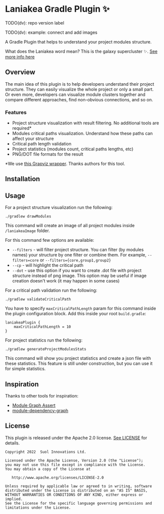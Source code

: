 # Laniakea Gradle Plugin ✨

TODO(dv): repo version label

TODO(dv): example: connect and add images

A Gradle Plugin that helps to understand your project modules structure.

What does the Laniakea word mean? This is the galaxy supercluster ✨. [See more info here](https://en.wikipedia.org/wiki/Laniakea_Supercluster)

## Overview

The main idea of this plugin is to help developers understand their project structure. They can easily visualize the whole project or only a small part.
Or even more, developers can visualize module clusters together and compare different approaches, find non-obvious connections, and so on.

### Features

- Project structure visualization with result filtering. No additional tools are required*
- Modules critical paths visualization. Understand how these paths can affect your structure
- Critical path length validation
- Project statistics (modules count, critical paths lengths, etc)
- PNG/DOT file formats for the result

*We use [this Grapviz wrapper](https://github.com/nidi3/graphviz-java). Thanks authors for this tool.

## Installation

## Usage

For a project structure visualization run the following:

```
./gradlew drawModules
```
This command will create an image of all project modules inside `/laniakeaImage` folder.

For this command few options are available:
- `--filters` - will filter project structure. You can filter (by modules names) your structure by one filter or combine them. For example, `--filters=core` or `--filters={core,group1,group2}`
- `--cp` - will highlight the critical path
- `--dot` - use this option if you want to create .dot file with project structure instead of png image. This option may be useful if image creation doesn't work (it may happen in some cases)

For a critical path validation run the following:

```
./gradlew validateCriticalPath
```

You have to specify `maxCriticalPathLength` param for this command inside the plugin configuration block.
Add this inside your root `build.gradle`:
```
laniakeaPlugin {    
    maxCriticalPathLength = 10
}
```

For project statistics run the following:
```
./gradlew generateProjectModulesStats
```

This command will show you project statistics and create a json file with these statistics. This feature is still under construction, but you can use it for simple statistics.

## Inspiration

Thanks to other tools for inspiration:

- [Module Graph Assert](https://github.com/jraska/modules-graph-assert)
- [module-dependency-graph](https://github.com/savvasdalkitsis/module-dependency-graph)

## License

This plugin is released under the Apache 2.0 license. [See LICENSE](https://github.com/inDriver/laniakea-gradle-plugin/blob/main/LICENSE) for details.

    Copyright 2022  Suol Innovations Ltd.

    Licensed under the Apache License, Version 2.0 (the "License");
    you may not use this file except in compliance with the License.
    You may obtain a copy of the License at

       http://www.apache.org/licenses/LICENSE-2.0

    Unless required by applicable law or agreed to in writing, software
    distributed under the License is distributed on an "AS IS" BASIS,
    WITHOUT WARRANTIES OR CONDITIONS OF ANY KIND, either express or implied.
    See the License for the specific language governing permissions and
    limitations under the License.
